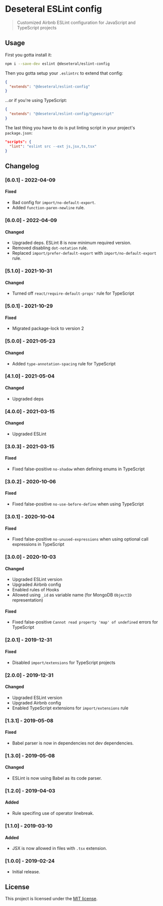 # Deseteral ESLint config

> Customized Airbnb ESLint configuration for JavaScript and TypeScript projects

## Usage
First you gotta install it:
```sh
npm i --save-dev eslint @deseteral/eslint-config
```

Then you gotta setup your `.eslintrc` to extend that config:
```json
{
  "extends": "@deseteral/eslint-config"
}
```

...or if you're using TypeScript:
```json
{
  "extends": "@deseteral/eslint-config/typescript"
}
```

The last thing you have to do is put linting script in your project's `package.json`:
```json
"scripts": {
  "lint": "eslint src --ext js,jsx,ts,tsx"
}
```

## Changelog

### [6.0.1] - 2022-04-09
#### Fixed
- Bad config for `import/no-default-export`.
- Added `function-paren-newline` rule.

### [6.0.0] - 2022-04-09
#### Changed
- Upgraded deps. ESLint 8 is now minimum required version.
- Removed disabling `dot-notation` rule.
- Replaced `import/prefer-default-export` with `import/no-default-export` rule.

### [5.1.0] - 2021-10-31
#### Changed
- Turned off `react/require-default-props'` rule for TypeScript

### [5.0.1] - 2021-10-29
#### Fixed
- Migrated package-lock to version 2

### [5.0.0] - 2021-05-23
#### Changed
- Added `type-annotation-spacing` rule for TypeScript

### [4.1.0] - 2021-05-04
#### Changed
- Upgraded deps

### [4.0.0] - 2021-03-15
#### Changed
- Upgraded ESLint

### [3.0.3] - 2021-03-15
#### Fixed
- Fixed false-positive `no-shadow` when defining enums in TypeScript


### [3.0.2] - 2020-10-06
#### Fixed
- Fixed false-positive `no-use-before-define` when using TypeScript

### [3.0.1] - 2020-10-04
#### Fixed
- Fixed false-positive `no-unused-expressions` when using optional call expressions in TypeScript

### [3.0.0] - 2020-10-03
#### Changed
- Upgraded ESLint version
- Upgraded Airbnb config
- Enabled rules of Hooks
- Allowed using `_id` as variable name (for MongoDB `ObjectID` representation)
#### Fixed
- Fixed false-positive `Cannot read property 'map' of undefined` errors for TypeScript

### [2.0.1] - 2019-12-31
#### Fixed
- Disabled `import/extensions` for TypeScript projects

### [2.0.0] - 2019-12-31
#### Changed
- Upgraded ESLint version
- Upgraded Airbnb config
- Enabled TypeScript extensions for `import/extensions` rule

### [1.3.1] - 2019-05-08
#### Fixed
- Babel parser is now in dependencies not dev dependencies.

### [1.3.0] - 2019-05-08
#### Changed
- ESLint is now using Babel as its code parser.

### [1.2.0] - 2019-04-03
#### Added
- Rule specifing use of operator linebreak.

### [1.1.0] - 2019-03-10
#### Added
- JSX is now allowed in files with `.tsx` extension.

### [1.0.0] - 2019-02-24
- Initial release.


## License
This project is licensed under the [MIT license](LICENSE).
